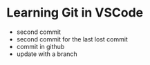 # Learning Git in VSCode

- second commit
- second commit for the last lost commit
- commit in github
- update with a branch